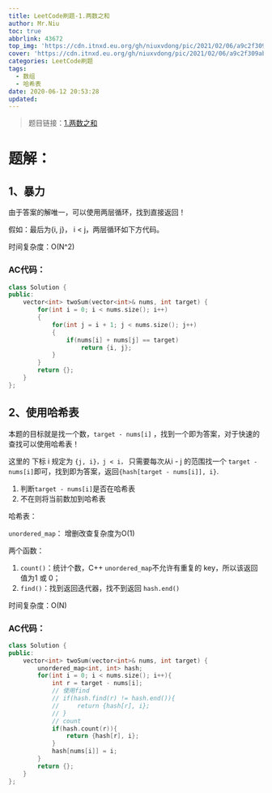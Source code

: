 ```yaml
---
title: LeetCode刷题-1.两数之和
author: Mr.Niu
toc: true
abbrlink: 43672
top_img: 'https://cdn.itnxd.eu.org/gh/niuxvdong/pic/2021/02/06/a9c2f309abce279d95c1a290e8e75015.png'
cover: 'https://cdn.itnxd.eu.org/gh/niuxvdong/pic/2021/02/06/a9c2f309abce279d95c1a290e8e75015.png'
categories: LeetCode刷题
tags:
  - 数组
  - 哈希表
date: 2020-06-12 20:53:28
updated:
---
```








> 题目链接：[1.两数之和](https://leetcode-cn.com/problems/two-sum/)



# 题解：

## 1、暴力



由于答案的解唯一，可以使用两层循环，找到直接返回！

假如：最后为{i, j}， i < j，两层循环如下方代码。

时间复杂度：O(N^2)



### AC代码：

```c++
class Solution {
public:
    vector<int> twoSum(vector<int>& nums, int target) {
        for(int i = 0; i < nums.size(); i++)
        {
            for(int j = i + 1; j < nums.size(); j++)
            {
                if(nums[i] + nums[j] == target)
                    return {i, j};
            }
        }
        return {};
    }
};
```





## 2、使用哈希表



本题的目标就是找一个数，`target - nums[i]` ，找到一个即为答案，对于快速的查找可以使用哈希表！



这里的 下标 i 规定为 `{j, i}，j < i，` 只需要每次从i - j 的范围找一个 `target - nums[i]`即可，找到即为答案，返回`{hash[target - nums[i]], i}`.



1. 判断`target - nums[i]`是否在哈希表
2. 不在则将当前数加到哈希表



哈希表：



`unordered_map`： 增删改查复杂度为O(1)



两个函数：



1. `count()`：统计个数，C++  `unordered_map`不允许有重复的 key，所以该返回值为1 或 0；
2. `find()`：找到返回迭代器，找不到返回 `hash.end()`



时间复杂度：O(N)



### AC代码：



```c++
class Solution {
public:
    vector<int> twoSum(vector<int>& nums, int target) {
        unordered_map<int, int> hash;
        for(int i = 0; i < nums.size(); i++){
            int r = target - nums[i];
            // 使用find
            // if(hash.find(r) != hash.end()){
            //     return {hash[r], i};
            // }
            // count
            if(hash.count(r)){
                return {hash[r], i};
            }
            hash[nums[i]] = i;
        }
        return {};
    }
};
```



